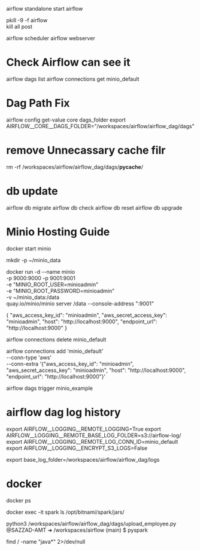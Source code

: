 airflow standalone start airflow


pkill -9 -f airflow   
kill all post


airflow scheduler
airflow webserver

# Check Airflow can see it
airflow dags list
airflow connections get minio_default

# Dag Path Fix
airflow config get-value core dags_folder
export AIRFLOW__CORE__DAGS_FOLDER="/workspaces/airflow/airflow_dag/dags"

# remove Unnecassary cache filr
rm -rf /workspaces/airflow/airflow_dag/dags/__pycache__/

# db update
airflow db migrate
airflow db check
airflow db reset
airflow db upgrade


# Minio Hosting Guide
docker start minio

mkdir -p ~/minio_data

docker run -d --name minio \
  -p 9000:9000 -p 9001:9001 \
  -e "MINIO_ROOT_USER=minioadmin" \
  -e "MINIO_ROOT_PASSWORD=minioadmin" \
  -v ~/minio_data:/data \
  quay.io/minio/minio server /data --console-address ":9001"


  {
  "aws_access_key_id": "minioadmin",
  "aws_secret_access_key": "minioadmin",
  "host": "http://localhost:9000",
  "endpoint_url": "http://localhost:9000"
}

airflow connections delete minio_default

airflow connections add 'minio_default' \
    --conn-type 'aws' \
    --conn-extra '{"aws_access_key_id": "minioadmin", "aws_secret_access_key": "minioadmin", "host": "http://localhost:9000", "endpoint_url": "http://localhost:9000"}'

airflow dags trigger minio_example

# airflow dag log history
export AIRFLOW__LOGGING__REMOTE_LOGGING=True
export AIRFLOW__LOGGING__REMOTE_BASE_LOG_FOLDER=s3://airflow-log/
export AIRFLOW__LOGGING__REMOTE_LOG_CONN_ID=minio_default
export AIRFLOW__LOGGING__ENCRYPT_S3_LOGS=False

export base_log_folder=/workspaces/airflow/airflow_dag/logs


# docker


docker ps

docker exec -it spark ls /opt/bitnami/spark/jars/




python3 /workspaces/airflow/airflow_dag/dags/upload_employee.py
@SAZZAD-AMT ➜ /workspaces/airflow (main) $ pyspark


find / -name "java*" 2>/dev/null

